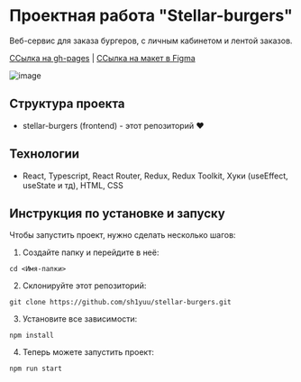 #  Проектная работа "Stellar-burgers"

Веб-сервис для заказа бургеров, с личным кабинетом и лентой заказов.

[ССылка на gh-pages](<https://sh1yuu.github.io/stellar-burgers/>) | [ССылка на макет в Figma](<https://www.figma.com/file/vIywAvqfkOIRWGOkfOnReY/React-Fullstack_-Проектные-задачи-(3-месяца)_external_link?type=design&node-id=0-1&mode=design>)

![image](https://github.com/user-attachments/assets/5ee7416b-af6d-48f1-ac88-240918449981)

##  Структура проекта
- stellar-burgers (frontend) - этот репозиторий ❤️

## Технологии
- React, Typescript, React Router, Redux, Redux Toolkit, Хуки (useEffect, useState и тд), HTML, CSS

## Инструкция по установке и запуску
Чтобы запустить проект, нужно сделать несколько шагов:
1. Создайте папку и перейдите в неё:
```
cd <Имя-папки>
```
2. Склонируйте этот репозиторий:
```
git clone https://github.com/sh1yuu/stellar-burgers.git
```
3. Установите все зависимости:
```
npm install
```
4. Теперь можете запустить проект:
```
npm run start
```
